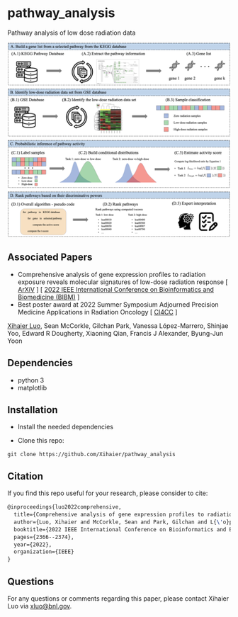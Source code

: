 # pathway_analysis
Pathway analysis of low dose radiation data

<p><img src="img/method.png" title="Method" width="900"><p>

## Associated Papers
- Comprehensive analysis of gene expression profiles to radiation exposure reveals molecular signatures of low-dose radiation response [ [ArXiV](https://arxiv.org/abs/2301.01769) ] [ [2022 IEEE International Conference on Bioinformatics and Biomedicine (BIBM)](https://ieeexplore.ieee.org/abstract/document/9995607) ]
- Best poster award at 2022 Summer Symposium Adjourned Precision Medicine Applications in Radiation Oncology [ [CI4CC](https://www.ci4cc.org/2022-InPerson-society-symposium) ]

[Xihaier Luo](https://xihaier.github.io/), Sean McCorkle, Gilchan Park, Vanessa López-Marrero, Shinjae Yoo, Edward R Dougherty, Xiaoning Qian, Francis J Alexander, Byung-Jun Yoon


## Dependencies
- python 3
- matplotlib


## Installation

- Install the needed dependencies

- Clone this repo:

```
git clone https://github.com/Xihaier/pathway_analysis
```

## Citation

If you find this repo useful for your research, please consider to cite:

```latex
@inproceedings{luo2022comprehensive,
  title={Comprehensive analysis of gene expression profiles to radiation exposure reveals molecular signatures of low-dose radiation response},
  author={Luo, Xihaier and McCorkle, Sean and Park, Gilchan and L{\'o}pez-Marrero, Vanessa and Yoo, Shinjae and Dougherty, Edward R and Qian, Xiaoning and Alexander, Francis J and Yoon, Byung-Jun},
  booktitle={2022 IEEE International Conference on Bioinformatics and Biomedicine (BIBM)},
  pages={2366--2374},
  year={2022},
  organization={IEEE}
}
```

## Questions

For any questions or comments regarding this paper, please contact Xihaier Luo via [xluo@bnl.gov](mailto:xluo@bnl.gov).

